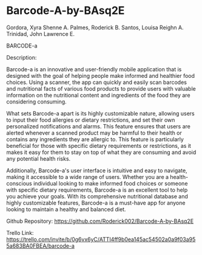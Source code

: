# Barcode-A-by-BAsq2E
Gordora, Xyra Shenne A.
Palmes, Roderick B. 
Santos, Louisa Reighn A.
Trinidad, John Lawrence E.

BARCODE-a

Description:

Barcode-a is an innovative and user-friendly mobile application that is designed with the goal of helping people make informed and healthier food choices. Using a scanner, the app can quickly and easily scan barcodes and nutritional facts of various food products to provide users with valuable information on the nutritional content and ingredients of the food they are considering consuming.

What sets Barcode-a apart is its highly customizable nature, allowing users to input their food allergies or dietary restrictions, and set their own personalized notifications and alarms. This feature ensures that users are alerted whenever a scanned product may be harmful to their health or contains any ingredients they are allergic to. This feature is particularly beneficial for those with specific dietary requirements or restrictions, as it makes it easy for them to stay on top of what they are consuming and avoid any potential health risks.

Additionally, Barcode-a's user interface is intuitive and easy to navigate, making it accessible to a wide range of users. Whether you are a health-conscious individual looking to make informed food choices or someone with specific dietary requirements, Barcode-a is an excellent tool to help you achieve your goals. With its comprehensive nutritional database and highly customizable features, Barcode-a is a must-have app for anyone looking to maintain a healthy and balanced diet.


Github Repository:
https://github.com/Roderick002/Barcode-A-by-BAsq2E


Trello Link:
https://trello.com/invite/b/0g6vx6yC/ATTI4ff9b0ea145ac54502a0a9f03a955a683BA0FBEA/barcode-a
